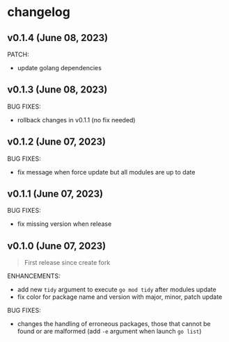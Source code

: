 <!-- markdownlint-disable-file MD013 MD041 -->
# changelog

## v0.1.4 (June 08, 2023)

PATCH:

* update golang dependencies

## v0.1.3 (June 08, 2023)

BUG FIXES:

* rollback changes in v0.1.1 (no fix needed)

## v0.1.2 (June 07, 2023)

BUG FIXES:

* fix message when force update but all modules are up to date

## v0.1.1 (June 07, 2023)

BUG FIXES:

* fix missing version when release

## v0.1.0 (June 07, 2023)

> First release since create fork

ENHANCEMENTS:

* add new `tidy` argument to execute `go mod tidy` after modules update
* fix color for package name and version with major, minor, patch update

BUG FIXES:

* changes the handling of erroneous packages, those that cannot be found or are malformed (add `-e` argument when launch `go list`)

